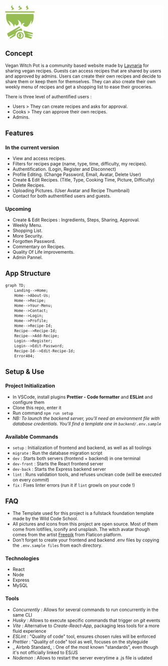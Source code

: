 ![Logo](./frontend/src/assets/logos/logo.svg)

## Concept

Vegan Witch Pot is a community based website made by [Laynaria](https://github.com/Laynaria) for sharing vegan recipes. Guests can access recipes that are shared by users and approved by admins. Users can create their own recipes and decide to share them or keep them for themselves. They can also create their own weekly menu of recipes and get a shopping list to ease their groceries.

There is three level of authentified users :

- Users > They can create recipes and asks for approval.
- Cooks > They can approve their own recipes.
- Admins.

## Features

### In the current version

- View and access recipes.
- Filters for recipes page (name, type, time, difficulty, my recipes).
- Authentification. (Login, Register and Disconnect)
- Profile Editing. (Change Password, Email, Avatar, Delete User)
- Create & Edit Recipes. (Title, Type, Cooking Time, Picture, Difficulty)
- Delete Recipes.
- Uploading Pictures. (User Avatar and Recipe Thumbnail)
- Contact for both authentified users and guests.

### Upcoming

- Create & Edit Recipes : Ingredients, Steps, Sharing, Approval.
- Weekly Menu.
- Shopping List.
- More Security.
- Forgotten Password.
- Commentary on Recipes.
- Quality Of Life improvements.
- Admin Pannel.

## App Structure

```mermaid
graph TD;
    Landing-->Home;
    Home-->About-Us;
    Home-->Recipe;
    Home-->Your-Menu;
    Home-->Contact;
    Home-->Login;
    Home-->Profile;
    Home-->Recipe-Id;
    Recipe-->Recipe-Id;
    Recipe-->Add-Recipe;
    Login-->Register;
    Login-->Edit-Password;
    Recipe-Id-->Edit-Recipe-Id;
    Error404;
```

## Setup & Use

### Project Initialization

- In VSCode, install plugins **Prettier - Code formatter** and **ESLint** and configure them
- Clone this repo, enter it
- Run command `npm run setup`
- _NB: To launch the backend server, you'll need an environment file with database credentials. You'll find a template one in `backend/.env.sample`_

### Available Commands

- `setup` : Initialization of frontend and backend, as well as all toolings
- `migrate` : Run the database migration script
- `dev` : Starts both servers (frontend + backend) in one terminal
- `dev-front` : Starts the React frontend server
- `dev-back` : Starts the Express backend server
- `lint` : Runs validation tools, and refuses unclean code (will be executed on every _commit_)
- `fix` : Fixes linter errors (run it if `lint` growls on your code !)

## FAQ

- The Template used for this project is a fullstack foundation template made by the Wild Code School.
- All pictures and icons from this project are open source. Most of them come from lotifiles, iconify and unsplash. The witch avatar though comes from the artist [Freepik](https://www.flaticon.com/fr/auteurs/freepik) from Flaticon platform.
- Don't forget to create your frontend and backend .env files by copying the `.env.sample files` from each directory.

### Technologies

- React
- Node
- Express
- MySQL

### Tools

- _Concurrently_ : Allows for several commands to run concurrently in the same CLI
- _Husky_ : Allows to execute specific commands that trigger on _git_ events
- _Vite_ : Alternative to _Create-React-App_, packaging less tools for a more fluid experience
- _ESLint_ : "Quality of code" tool, ensures chosen rules will be enforced
- _Prettier_ : "Quality of code" tool as well, focuses on the styleguide
- _ Airbnb Standard_ : One of the most known "standards", even though it's not officially linked to ES/JS
- _Nodemon_ : Allows to restart the server everytime a .js file is udated
